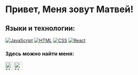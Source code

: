# Привет, Меня зовут Матвей!

## Языки и технологии:
[![JavaScript](https://shields.io/badge/-JavaScript-FFFFFF?logo=javascript&style=for-the-badge&logoColor=222)](https://learn.javascript.ru/)
[![HTML](https://shields.io/badge/-HTML5-0011FF?logo=html5&style=for-the-badge&logoColor=fff)](https://html5book.ru/html-html5/)
[![CSS](https://shields.io/badge/-CSS3-FF0000?logo=css3&style=for-the-badge&logoColor=fff)](https://html5book.ru/osnovy-css/)
[![React](https://shields.io/badge/-React-0073FF?logo=react&style=for-the-badge)](https://reactjs.org/)

### Здесь можно найти меня:
<a href='https://t.me/fedotov3'>
  <img align="left" alt="Matvey Fedotov | Telegram" width="25px" src="https://upload.wikimedia.org/wikipedia/commons/thumb/5/5c/Telegram_Messenger.png/768px-Telegram_Messenger.png" />
</a>
<a href='https://vk.com/1fedotov'>
  <img align="left" alt="Matvey Fedotov | Vk" width="25px" src='https://img.icons8.com/?size=100&id=13977&format=png&color=000000'commit/>
</a>
